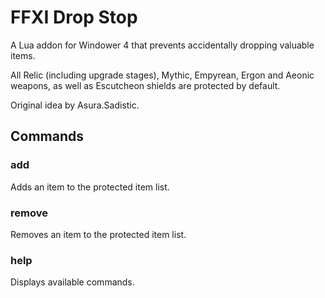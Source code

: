 # FFXI Drop Stop

A Lua addon for Windower 4 that prevents accidentally dropping valuable items.

All Relic (including upgrade stages), Mythic, Empyrean, Ergon and Aeonic weapons, as well as Escutcheon shields are protected by default.

Original idea by Asura.Sadistic.

## Commands

### add <item name>

Adds an item to the protected item list.

### remove <item name>

Removes an item to the protected item list.

### help

Displays available commands.
